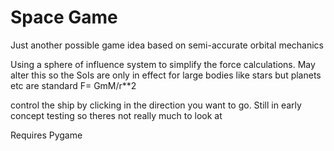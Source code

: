 Space Game
=========

Just another possible game idea based on semi-accurate orbital mechanics

Using a sphere of influence system to simplify the force calculations. May alter this so the SoIs are only in effect for large bodies like stars but planets etc are standard F= GmM/r**2

control the ship by clicking in the direction you want to go. Still in early concept testing so theres not really much to look at 

Requires Pygame
